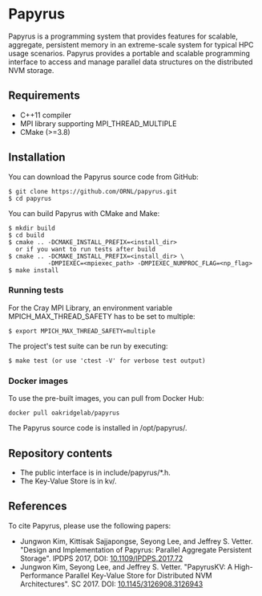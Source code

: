 # Papyrus
Papyrus is a programming system that provides features for scalable, aggregate, persistent memory in an extreme-scale system for typical HPC usage scenarios. Papyrus provides a portable and scalable programming interface to access and manage parallel data structures on the distributed NVM storage.

## Requirements

- C++11 compiler
- MPI library supporting MPI\_THREAD\_MULTIPLE
- CMake (>=3.8)

## Installation

You can download the Papyrus source code from GitHub:

    $ git clone https://github.com/ORNL/papyrus.git
    $ cd papyrus

You can build Papyrus with CMake and Make:

    $ mkdir build
    $ cd build
    $ cmake .. -DCMAKE_INSTALL_PREFIX=<install_dir>
      or if you want to run tests after build
    $ cmake .. -DCMAKE_INSTALL_PREFIX=<install_dir> \
               -DMPIEXEC=<mpiexec_path> -DMPIEXEC_NUMPROC_FLAG=<np_flag>
    $ make install

### Running tests

For the Cray MPI Library, an environment variable MPICH\_MAX\_THREAD\_SAFETY has to be set to multiple:

    $ export MPICH_MAX_THREAD_SAFETY=multiple

The project's test suite can be run by executing:

    $ make test (or use 'ctest -V' for verbose test output)

### Docker images

To use the pre-built images, you can pull from Docker Hub:

    docker pull oakridgelab/papyrus

The Papyrus source code is installed in /opt/papyrus/.

## Repository contents

- The public interface is in include/papyrus/\*.h.
- The Key-Value Store is in kv/.

## References

To cite Papyrus, please use the following papers:

- Jungwon Kim, Kittisak Sajjapongse, Seyong Lee, and Jeffrey S. Vetter. "Design and Implementation of Papyrus: Parallel Aggregate Persistent Storage". IPDPS 2017, DOI: [10.1109/IPDPS.2017.72](https://doi.org/10.1109/IPDPS.2017.72)
- Jungwon Kim, Seyong Lee, and Jeffrey S. Vetter. "PapyrusKV: A High-Performance Parallel Key-Value Store for Distributed NVM Architectures". SC 2017. DOI: [10.1145/3126908.3126943](https://doi.org/10.1145/3126908.3126943)
